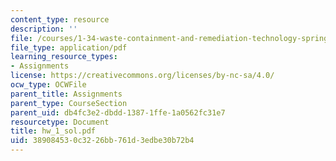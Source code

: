 ```yaml
---
content_type: resource
description: ''
file: /courses/1-34-waste-containment-and-remediation-technology-spring-2004/389084530c3226bb761d3edbe30b72b4_hw_1_sol.pdf
file_type: application/pdf
learning_resource_types:
- Assignments
license: https://creativecommons.org/licenses/by-nc-sa/4.0/
ocw_type: OCWFile
parent_title: Assignments
parent_type: CourseSection
parent_uid: db4fc3e2-dbdd-1387-1ffe-1a0562fc31e7
resourcetype: Document
title: hw_1_sol.pdf
uid: 38908453-0c32-26bb-761d-3edbe30b72b4
---
```

